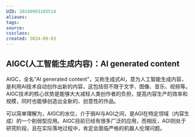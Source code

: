 ```yaml
---
UID: 20240903185514 
aliases: 
tags: 
source: 
cssclass: 
created: 2024-09-03
---
```


## AIGC(人工智能生成内容)：AI generated content
AIGC，全名“AI generated content”，又称生成式AI，意为人工智能生成内容，是利用AI技术自动创作出新的内容，这包括但不限于文字、图像、音乐、视频等。AIGC技术的核心优势是能够大大减轻人类创作者的负担，提高内容生产的效率和规模，同时也能够创造出全新的、创意性的作品。

可以简单理解为，AIGC的水位，介于弱AI与AGI之间，是AGI在特定领域（内容生成）的一个削弱型应用。AIGC目前已经有很多广泛的应用，而相反，AGI则处于研究阶段，且在实际落地过程中，肯定会面临严格的机器人伦理问题。


